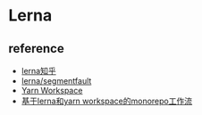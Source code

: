 # Lerna

## reference
- [lerna知乎](https://zhuanlan.zhihu.com/p/35237759)
- [lerna/segmentfault](https://segmentfault.com/a/1190000023160081)
- [Yarn Workspace](https://www.jianshu.com/p/990afa30b6fe)
- [基于lerna和yarn workspace的monorepo工作流](https://zhuanlan.zhihu.com/p/71385053)
